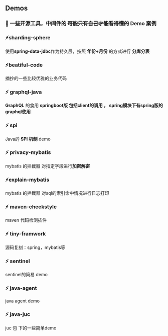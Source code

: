 ## Demos  
### 🍔 一些开源工具，中间件的 ~~可能只有自己才能看得懂的~~ **Demo 案例**

### :zap:**sharding-sphere**  
使用**spring-data-jdbc**作为持久层，按照 **年份+月份** 的方式进行 **分库分表**

### :zap:**beatiful-code**
摘抄的一些比较优雅的业务代码

### :zap: **graphql-java**
**GraphQL** 的食用 **springboot版 包括client的调用 ， spring模块下有spring版的graphql使用**

### :zap: spi
Java的 **SPI 机制** demo

### :zap: privacy-mybatis
mybatis 的拦截器 对指定字段进行**加密解密**


### :zap:**explain-mybatis**
mybatis 的拦截器 对sql的索引命中情况进行日志打印

### :zap: maven-checkstyle
maven 代码检测插件

### :zap: tiny-framwork
源码复刻：spring，mybatis等

### :zap: sentinel
sentinel的简易 demo

### :zap: java-agent
java agent demo

### :zap: java-juc
juc 包 下的一些简单demo

